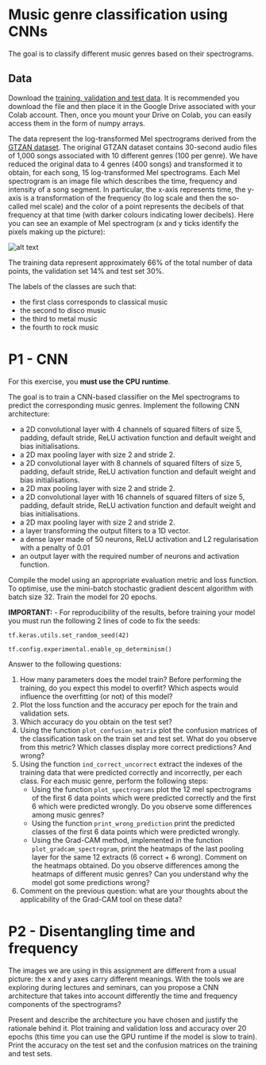 # Music genre classification using CNNs

The goal is to classify different music genres based on their spectrograms. 

## Data

Download the [training, validation and test data](https://drive.google.com/file/d/1D2ddb2vqRF6tyju8mkrM3R-Rxdrk6qX6/view?usp=share_link). It is recommended you download the file and then place it in the Google Drive associated with your Colab account. Then, once you mount your Drive on Colab, you can easily access them in the form of numpy arrays.

The data represent the log-transformed Mel spectrograms derived from the [GTZAN dataset](https://www.kaggle.com/datasets/andradaolteanu/gtzan-dataset-music-genre-classification). The original GTZAN dataset contains 30-second audio files of 1,000 songs associated with 10 different genres (100 per genre). We have reduced the original data to 4 genres (400 songs) and transformed it to obtain, for each song, 15 log-transformed Mel spectrograms. Each Mel spectrogram is an image file which describes the time, frequency and intensity of a song segment. In particular, the x-axis represents time, the y-axis is a transformation of the frequency (to log scale and then the so-called mel scale) and the color of a point represents the decibels of that frequency at that time (with darker colours indicating lower decibels). Here you can see an example of Mel spectrogram (x and y ticks identify the pixels making up the picture):

![alt text](https://github.com/lse-st456/assignment1-2024/blob/main/mel_spectrogram_example.png)

The training data represent approximately 66% of the total number of data points, the validation set 14% and test set 30%.

The labels of the classes are such that: 
- the first class corresponds to classical music
- the second to disco music
- the third to metal music
- the fourth to rock music

# P1 - CNN

For this exercise, you **must use the CPU runtime**.

The goal is to train a CNN-based classifier on the Mel spectrograms to predict the corresponding music genres. Implement the following CNN architecture:

- a 2D convolutional layer with 4 channels of squared filters of size 5, padding, default stride, ReLU activation function and default weight and bias initialisations.
- a 2D max pooling layer with size 2 and stride 2.
- a 2D convolutional layer with 8 channels of squared filters of size 5, padding, default stride, ReLU activation function and default weight and bias initialisations.
- a 2D max pooling layer with size 2 and stride 2.
- a 2D convolutional layer with 16 channels of squared filters of size 5, padding, default stride, ReLU activation function and default weight and bias initialisations.
- a 2D max pooling layer with size 2 and stride 2.
- a layer transforming the output filters to a 1D vector.
- a dense layer made of 50 neurons, ReLU activation and L2 regularisation with a penalty of 0.01
- an output layer with the required number of neurons and activation function.

Compile the model using an appropriate evaluation metric and loss function. To optimise, use the mini-batch stochastic gradient descent algorithm with batch size 32. Train the model for 20 epochs. 

**IMPORTANT:** - For reproducibility of the results, before training your model you must run the following 2 lines of code to fix the seeds:

`tf.keras.utils.set_random_seed(42)`

`tf.config.experimental.enable_op_determinism()`

Answer to the following questions:
1. How many parameters does the model train? Before performing the training, do you expect this model to overfit? Which aspects would influence the overfitting (or not) of this model?
2. Plot the loss function and the accuracy per epoch for the train and validation sets.
3. Which accuracy do you obtain on the test set?
4. Using the function `plot_confusion_matrix` plot the confusion matrices of the classification task on the train set and test set. What do you observe from this metric? Which classes display more correct predictions? And wrong?
5. Using the function `ind_correct_uncorrect` extract the indexes of the training data that were predicted correctly and incorrectly, per each class. For each music genre, perform the following steps:
   - Using the function `plot_spectrograms` plot the 12 mel spectrograms of the first 6 data points which were predicted correctly and the first 6 which were predicted wrongly. Do you observe some differences among music genres?
   - Using the function `print_wrong_prediction` print the predicted classes of the first 6 data points which were predicted wrongly.
   - Using the Grad-CAM method, implemented in the function `plot_gradcam_spectrogram`, print the heatmaps of the last pooling layer for the same 12 extracts (6 correct + 6 wrong). Comment on the heatmaps obtained. Do you observe differences among the heatmaps of different music genres? Can you understand why the model got some predictions wrong?
6. Comment on the previous question: what are your thoughts about the applicability of the Grad-CAM tool on these data?

# P2 - Disentangling time and frequency

The images we are using in this assignment are different from a usual picture: the x and y axes carry different meanings. With the tools we are exploring during lectures and seminars, can you propose a CNN architecture that takes into account differently the time and frequency components of the spectrograms?

Present and describe the architecture you have chosen and justify the rationale behind it. Plot training and validation loss and accuracy over 20 epochs (this time you can use the GPU runtime if the model is slow to train). Print the accuracy on the test set and the confusion matrices on the training and test sets.
